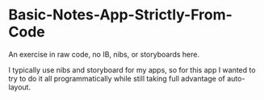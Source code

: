 Basic-Notes-App-Strictly-From-Code
==================================

An exercise in raw code, no IB, nibs, or storyboards here.

I typically use nibs and storyboard for my apps, so for this app I wanted to try to do it all programmatically while still taking full advantage of auto-layout.
